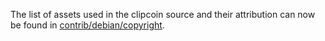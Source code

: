 The list of assets used in the clipcoin source and their attribution can now be found in [contrib/debian/copyright](../contrib/debian/copyright).
